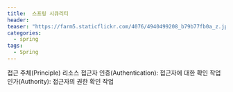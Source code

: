 ```yaml
---
title:  스프링 시큐리티
header:
teaser: "https://farm5.staticflickr.com/4076/4940499208_b79b77fb0a_z.jpg"
categories:
  - spring
tags:
  - Spring
---
```


접근 주체(Principle) 리소스 접근자
인증(Authentication): 접근자에 대한 확인 작업
인가(Authority): 접근자의 권한 확인 작업


